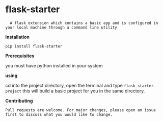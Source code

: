 flask-starter
=============
      
      
      A flask extension which contains a basic app and is configured in your local machine through a command line utility 
      
      

**Installation**

	pip install flask-starter	 
	      
      
**Prerequisites**

you must have python installed in your system

	

**using** 
	
cd into the project directory, open the terminal and type 
```flask-starter-project``` this will build a basic project for you
in the same directory.



**Contributing**

	Pull requests are welcome. For major changes, please open an issue first to discuss what you would like to change.

